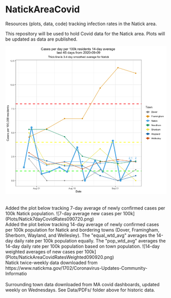 # NatickAreaCovid
Resources (plots, data, code) tracking infection rates in the Natick area.

This repository will be used to hold Covid data for the Natick area. Plots will be updated as data are published. <br>

![most recent plot of cases per 100k](Plots/NatickAreaCovidRates090920.png)

<br>
Added the plot below tracking 7-day average of newly confirmed cases per 100k Natick population.
![7-day average new cases per 100k](Plots/Natick7dayCovidRates090720.png)

<br>
Added the plot below tracking 14-day average of newly confirmed cases per 100k population for Natick and bordering towns (Dover, Framingham, Sherborn, Wayland, and Wellesley).
The "equal_wtd_avg" averages the 14-day daily rate per 100k population equally.
The "pop_wtd_avg" averages the 14-day daily rate per 100k population based on town population.
![14-day weighted averages of new cases per 100k](Plots/NatickAreaCovidRatesWeighted090920.png)

<br>
Natick twice-weekly data downloaded from https://www.natickma.gov/1702/Coronavirus-Updates-Community-Informatio 
<br><br>
Surrounding town data downloaded from MA covid dashboards, updated weekly on Wednesdays. See Data/PDFs/ folder above for historic data.
